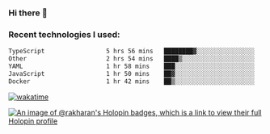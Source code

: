 ### Hi there 👋

### Recent technologies I used:
<!--START_SECTION:waka-->

```txt
TypeScript                 5 hrs 56 mins   ████████▓░░░░░░░░░░░░░░░░   34.57 %
Other                      2 hrs 54 mins   ████▒░░░░░░░░░░░░░░░░░░░░   16.89 %
YAML                       1 hr 58 mins    ███░░░░░░░░░░░░░░░░░░░░░░   11.55 %
JavaScript                 1 hr 50 mins    ██▓░░░░░░░░░░░░░░░░░░░░░░   10.68 %
Docker                     1 hr 42 mins    ██▒░░░░░░░░░░░░░░░░░░░░░░   09.94 %
```

<!--END_SECTION:waka-->
[![wakatime](https://wakatime.com/badge/user/fe50d444-0cee-4d14-a0b3-b9e8509eb4d0.svg)](https://wakatime.com/@fe50d444-0cee-4d14-a0b3-b9e8509eb4d0)

[![An image of @rakharan's Holopin badges, which is a link to view their full Holopin profile](https://holopin.me/rakharan)](https://holopin.io/@rakharan)
